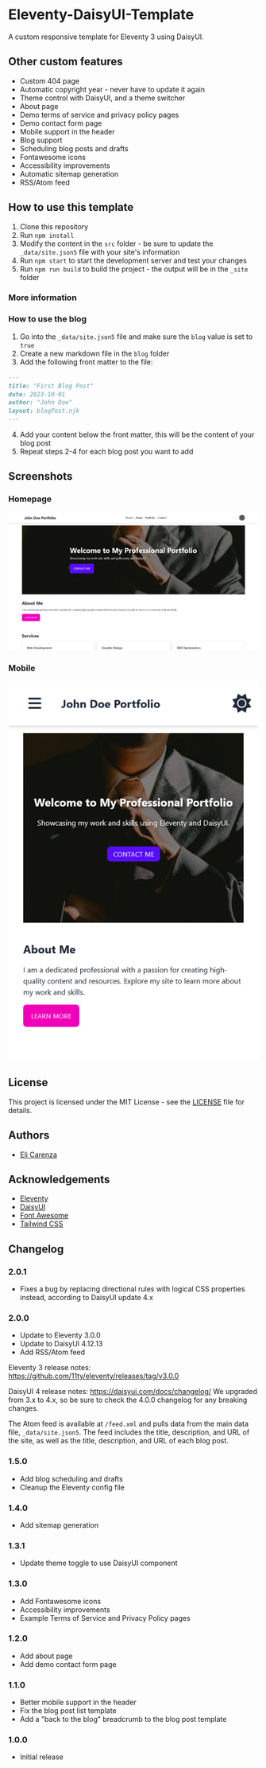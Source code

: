 # Eleventy-DaisyUI-Template
A custom responsive template for Eleventy 3 using DaisyUI.

## Other custom features
- Custom 404 page
- Automatic copyright year - never have to update it again
- Theme control with DaisyUI, and a theme switcher
- About page
- Demo terms of service and privacy policy pages
- Demo contact form page
- Mobile support in the header
- Blog support
- Scheduling blog posts and drafts
- Fontawesome icons
- Accessibility improvements
- Automatic sitemap generation
- RSS/Atom feed

## How to use this template
1. Clone this repository
2. Run `npm install`
3. Modify the content in the `src` folder - be sure to update the `_data/site.json5` file with your site's information
4. Run `npm start` to start the development server and test your changes
5. Run `npm run build` to build the project - the output will be in the `_site` folder

### More information

### How to use the blog
1. Go into the `_data/site.json5` file and make sure the `blog` value is set to `true`
2. Create a new markdown file in the `blog` folder
3. Add the following front matter to the file:
```markdown
---
title: "First Blog Post"
date: 2023-10-01
author: "John Doe"
layout: blogPost.njk
---
```
4. Add your content below the front matter, this will be the content of your blog post
5. Repeat steps 2-4 for each blog post you want to add

## Screenshots
### Homepage
![Homepage](screenshots/home.png)

### Mobile
![Mobile](screenshots/mobile.png)

## License
This project is licensed under the MIT License - see the [LICENSE](LICENSE.md) file for details.

## Authors
- [Eli Carenza](https://github.com/elicarenza)

## Acknowledgements
- [Eleventy](https://www.11ty.dev/)
- [DaisyUI](https://daisyui.com/)
- [Font Awesome](https://fontawesome.com/)
- [Tailwind CSS](https://tailwindcss.com/)

## Changelog

### 2.0.1
- Fixes a bug by replacing directional rules with logical CSS properties instead, according to DaisyUI update 4.x

### 2.0.0
- Update to Eleventy 3.0.0
- Update to DaisyUI 4.12.13
- Add RSS/Atom feed

Eleventy 3 release notes: https://github.com/11ty/eleventy/releases/tag/v3.0.0

DaisyUI 4 release notes: https://daisyui.com/docs/changelog/
We upgraded from 3.x to 4.x, so be sure to check the 4.0.0 changelog for any breaking changes.

The Atom feed is available at `/feed.xml` and pulls data from the main data file, `_data/site.json5`. The feed includes the title, description, and URL of the site, as well as the title, description, and URL of each blog post.

### 1.5.0
- Add blog scheduling and drafts
- Cleanup the Eleventy config file

### 1.4.0
- Add sitemap generation

### 1.3.1
- Update theme toggle to use DaisyUI component

### 1.3.0
- Add Fontawesome icons
- Accessibility improvements
- Example Terms of Service and Privacy Policy pages

### 1.2.0
- Add about page
- Add demo contact form page

### 1.1.0
- Better mobile support in the header
- Fix the blog post list template
- Add a "back to the blog" breadcrumb to the blog post template

### 1.0.0
- Initial release
